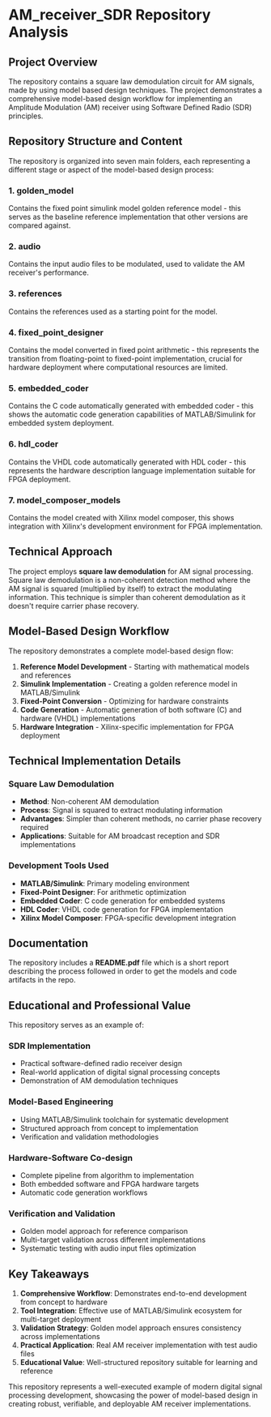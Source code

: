 # AM_receiver_SDR Repository Analysis


## Project Overview

The repository contains a square law demodulation circuit for AM signals, made by using model based design techniques. The project demonstrates a comprehensive model-based design workflow for implementing an Amplitude Modulation (AM) receiver using Software Defined Radio (SDR) principles.

## Repository Structure and Content

The repository is organized into seven main folders, each representing a different stage or aspect of the model-based design process:

### 1. golden_model
Contains the fixed point simulink model golden reference model - this serves as the baseline reference implementation that other versions are compared against.

### 2. audio
Contains the input audio files to be modulated, used to validate the AM receiver's performance.

### 3. references
Contains the references used as a starting point for the model.

### 4. fixed_point_designer
Contains the model converted in fixed point arithmetic - this represents the transition from floating-point to fixed-point implementation, crucial for hardware deployment where computational resources are limited.

### 5. embedded_coder
Contains the C code automatically generated with embedded coder - this shows the automatic code generation capabilities of MATLAB/Simulink for embedded system deployment.

### 6. hdl_coder
Contains the VHDL code automatically generated with HDL coder - this represents the hardware description language implementation suitable for FPGA deployment.

### 7. model_composer_models
Contains the model created with Xilinx model composer, this shows integration with Xilinx's development environment for FPGA implementation.

## Technical Approach

The project employs **square law demodulation** for AM signal processing. Square law demodulation is a non-coherent detection method where the AM signal is squared (multiplied by itself) to extract the modulating information. This technique is simpler than coherent demodulation as it doesn't require carrier phase recovery.

## Model-Based Design Workflow

The repository demonstrates a complete model-based design flow:

1. **Reference Model Development** - Starting with mathematical models and references
2. **Simulink Implementation** - Creating a golden reference model in MATLAB/Simulink
3. **Fixed-Point Conversion** - Optimizing for hardware constraints
4. **Code Generation** - Automatic generation of both software (C) and hardware (VHDL) implementations
5. **Hardware Integration** - Xilinx-specific implementation for FPGA deployment

## Technical Implementation Details

### Square Law Demodulation
- **Method**: Non-coherent AM demodulation
- **Process**: Signal is squared to extract modulating information
- **Advantages**: Simpler than coherent methods, no carrier phase recovery required
- **Applications**: Suitable for AM broadcast reception and SDR implementations

### Development Tools Used
- **MATLAB/Simulink**: Primary modeling environment
- **Fixed-Point Designer**: For arithmetic optimization
- **Embedded Coder**: C code generation for embedded systems
- **HDL Coder**: VHDL code generation for FPGA implementation
- **Xilinx Model Composer**: FPGA-specific development integration

## Documentation

The repository includes a **README.pdf** file which is a short report describing the process followed in order to get the models and code artifacts in the repo.

## Educational and Professional Value

This repository serves as an example of:

### SDR Implementation
- Practical software-defined radio receiver design
- Real-world application of digital signal processing concepts
- Demonstration of AM demodulation techniques

### Model-Based Engineering
- Using MATLAB/Simulink toolchain for systematic development
- Structured approach from concept to implementation
- Verification and validation methodologies

### Hardware-Software Co-design
- Complete pipeline from algorithm to implementation
- Both embedded software and FPGA hardware targets
- Automatic code generation workflows

### Verification and Validation
- Golden model approach for reference comparison
- Multi-target validation across different implementations
- Systematic testing with audio input files
 optimization

## Key Takeaways

1. **Comprehensive Workflow**: Demonstrates end-to-end development from concept to hardware
2. **Tool Integration**: Effective use of MATLAB/Simulink ecosystem for multi-target deployment
3. **Validation Strategy**: Golden model approach ensures consistency across implementations
4. **Practical Application**: Real AM receiver implementation with test audio files
5. **Educational Value**: Well-structured repository suitable for learning and reference

This repository represents a well-executed example of modern digital signal processing development, showcasing the power of model-based design in creating robust, verifiable, and deployable AM receiver implementations.
